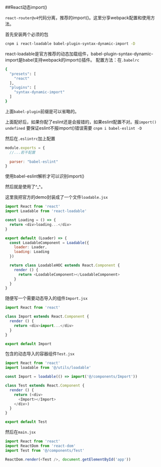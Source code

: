 ##React动态import()

`react-router@v4`代码分离，推荐的import()。这里分享webpack配置和使用方法。


首先安装两个必须的包

```bash
cnpm i react-loadable babel-plugin-syntax-dynamic-import -D
```

react-loadable是官方推荐的动态加载组件，babel-plugin-syntax-dynamic-import是babel支持webpack的import()插件。
配置方法：在`.babelrc`
```bash
{
  "presets": [
    "react"
  ],
  "plugins": [
    "syntax-dynamic-import"
  ]
}
```
上面`babel-plugin`前缀是可以省略的。

上面配好后，如果你配了eslint还是会报错的，如果eslint配置不对。报`import() undefined`
要保证eslint不报import()错误需要
`cnpm i babel-eslint -D`

然后在`.eslintrc`加上配置
```js
module.exports = {
  //...若干配置
  
  parser: "babel-eslint"
}
```
使用babel-eslint解析才可以识别import()

然后就是使用了^_^。

这里我把官方的demo封装成了一个文件`loadable.jsx`

```js
import React from 'react'
import Loadable from 'react-loadable'

const Loading = () => {
  return <div>loading...</div>
}

export default (Loader) => {
  const LoadableComponent = Loadable({
    loader: Loader,
    loading: Loading
  })

  return class LoadableHOC extends React.Component {
    render () {
      return <LoadableComponent></LoadableComponent>
    }
  }
}
```

随便写一个需要动态导入的组件`Import.jsx`
```js
import React from 'react'

class Import extends React.Component {
  render () {
    return <div>import...</div>
  }
}

export default Import

```

包含的动态导入的容器组件`Test.jsx`
```js
import React from 'react'
import loadable from '@/utils/loadable'

const Import = loadable(() => import('@/components/Import'))

class Test extends React.Component {
  render () {
    return (<div>
      <Import></Import>
    </div>)
  }
}

export default Test

```

然后在`main.jsx`
```js
import React from 'react'
import ReactDom from 'react-dom'
import Test from '@/components/Test'

ReactDom.render(<Test />, document.getElementById('app'))

```
